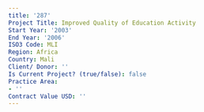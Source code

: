 ```yaml
---
title: '287'
Project Title: Improved Quality of Education Activity
Start Year: '2003'
End Year: '2006'
ISO3 Code: MLI
Region: Africa
Country: Mali
Client/ Donor: ''
Is Current Project? (true/false): false
Practice Area:
- ''
Contract Value USD: ''
---
```


